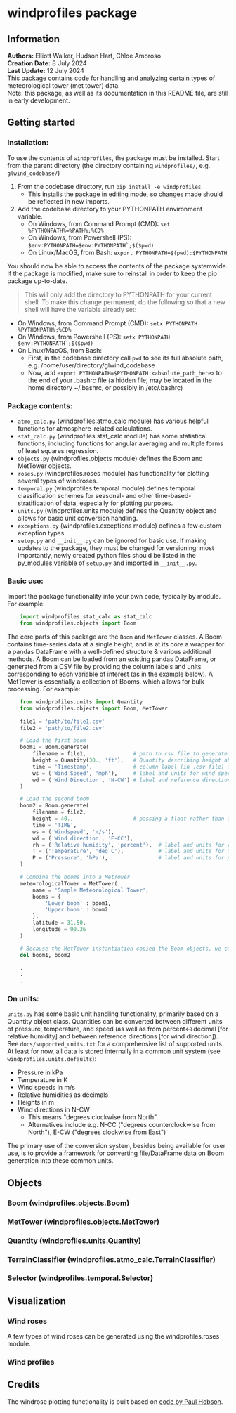 windprofiles package
====================

Information
----------

**Authors:** Elliott Walker, Hudson Hart, Chloe Amoroso  
**Creation Date:** 8 July 2024  
**Last Update:** 12 July 2024  
This package contains code for handling and analyzing certain types of meteorological tower (met tower) data.  
Note: this package, as well as its documentation in this README file, are still in early development.  


Getting started
---------------

### Installation:

To use the contents of `windprofiles`, the package must be installed. Start from the parent directory (the directory containing `windprofiles/`, e.g. `glwind_codebase/`)
1. From the codebase directory, run `pip install -e windprofiles`.  
    * This installs the package in editing mode, so changes made should be reflected in new imports.  
2. Add the codebase directory to your PYTHONPATH environment variable.  
    * On Windows, from Command Prompt (CMD): `set %PYTHONPATH%=%PATH%;%CD%`
    * On Windows, from Powershell (PS): ``$env:PYTHONPATH=$env:PYTHONPATH`;$($pwd)``  
    * On Linux/MacOS, from Bash: `export PYTHONPATH=$(pwd):$PYTHONPATH`  

You should now be able to access the contents of the package systemwide. If the package is modified, make sure to reinstall in order to keep the pip package up-to-date.  

> This will only add the directory to PYTHONPATH for your current shell. To make this change permanent, do the following so that a new shell will have the variable already set:
* On Windows, from Command Prompt (CMD): `setx PYTHONPATH %PYTHONPATH%;%CD%`  
* On Windows, from Powershell (PS): ``setx PYTHONPATH $env:PYTHONPATH`;$($pwd)``  
* On Linux/MacOS, from Bash:  
    * First, in the codebase directory call `pwd` to see its full absolute path, e.g. /home/user/directory/glwind_codebase  
    * Now, add `export PYTHONPATH=$PYTHONPATH:<absolute_path_here>` to the end of your .bashrc file (a hidden file; may be located in the home directory ~/.bashrc, or possibly in /etc/.bashrc)  


### Package contents:

* `atmo_calc.py` (windprofiles.atmo_calc module) has various helpful functions for atmosphere-related calculations.  
* `stat_calc.py` (windprofiles.stat_calc module) has some statistical functions, including functions for angular averaging and multiple forms of least squares regression.  
* `objects.py` (windprofiles.objects module) defines the Boom and MetTower objects.  
* `roses.py` (windprofiles.roses module) has functionality for plotting several types of windroses.  
* `temporal.py` (windprofiles.temporal module) defines temporal classification schemes for seasonal- and other time-based- stratification of data, especially for plotting purposes.  
* `units.py` (windprofiles.units module) defines the Quantity object and allows for basic unit conversion handling.  
* `exceptions.py` (windprofiles.exceptions module) defines a few custom exception types.  
* `setup.py` and `__init__.py` can be ignored for basic use. If making updates to the package, they must be changed for versioning: most importantly, newly created python files should be listed in the py_modules variable of `setup.py` and imported in `__init__.py`.  


### Basic use:

Import the package functionality into your own code, typically by module. For example:  

```python
    import windprofiles.stat_calc as stat_calc
    from windprofiles.objects import Boom
```

The core parts of this package are the `Boom` and `MetTower` classes. A Boom contains time-series data at a single height, and is at its core a wrapper for a pandas DataFrame with a well-defined structure & various additional methods. A Boom can be loaded from an existing pandas DataFrame, or generated from a CSV file by providing the column labels and units corresponding to each variable of interest (as in the example below). A MetTower is essentially a collection of Booms, which allows for bulk processing. For example:

```python
    from windprofiles.units import Quantity
    from windprofiles.objects import Boom, MetTower
    
    file1 = 'path/to/file1.csv'
    file2 = 'path/to/file2.csv'

    # Load the first boom
    boom1 = Boom.generate(
        filename = file1,               # path to csv file to generate Boom from
        height = Quantity(30., 'ft'),   # Quantity describing height above ground
        time = 'Timestamp',             # column label (in .csv file) for time stamp
        ws = ('Wind Speed', 'mph'),     # label and units for wind speed
        wd = ('Wind Direction', 'N-CW') # label and reference direction for wind direction
    )

    # Load the second boom
    boom2 = Boom.generate(
        filename = file2,
        height = 40.,                   # passing a float rather than a Quantity defaults to being interpreted as meters
        time = 'TIME',
        ws = ('Windspeed', 'm/s'),
        wd = ('Wind direction', 'E-CC'),
        rh = ('Relative humidity', 'percent'),  # label and units for relative humidity (percent vs dec[imal])
        T = ('Temperature', 'deg C'),           # label and units for temperature
        P = ('Pressure', 'hPa'),                # label and units for pressure
    )

    # Combine the booms into a MetTower
    meteorologicalTower = MetTower(
        name = 'Sample Meteorological Tower',
        booms = {
            'Lower boom' : boom1,
            'Upper boom' : boom2
        },
        latitude = 31.50,
        longitude = 90.36
    )

    # Because the MetTower instantiation copied the Boom objects, we can delete the originals to free memory
    del boom1, boom2

    .
    .
    .

```


### On units:

`units.py` has some basic unit handling functionality, primarily based on a Quantity object class. Quantities can be converted between different units of pressure, temperature, and speed (as well as from percent<->decimal [for relative humidity] and between reference directions [for wind direction]). See `docs/supported_units.txt` for a comprehensive list of supported units.  
At least for now, all data is stored internally in a common unit system (see `windprofiles.units.defaults`):  
* Pressure in kPa  
* Temperature in K  
* Wind speeds in m/s  
* Relative humidities as decimals  
* Heights in m  
* Wind directions in N-CW  
    - This means "degrees clockwise from North".  
    - Alternatives include e.g. N-CC ("degrees counterclockwise from North"), E-CW ("degrees clockwise from East")  

The primary use of the conversion system, besides being available for user use, is to provide a framework for converting file/DataFrame data on Boom generation into these common units.  


Objects
--------

### Boom (windprofiles.objects.Boom)


### MetTower (windprofiles.objects.MetTower)


### Quantity (windprofiles.units.Quantity)


### TerrainClassifier (windprofiles.atmo_calc.TerrainClassifier)


### Selector (windprofiles.temporal.Selector)


Visualization
-------------

### Wind roses

A few types of wind roses can be generated using the windprofiles.roses module.


### Wind profiles


Credits
--------

The windrose plotting functionality is built based on [code by Paul Hobson](https://gist.github.com/phobson/41b41bdd157a2bcf6e14).
